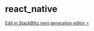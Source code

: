 # react_native

[Edit in StackBlitz next generation editor ⚡️](https://stackblitz.com/~/github.com/thanhauco/react_native)